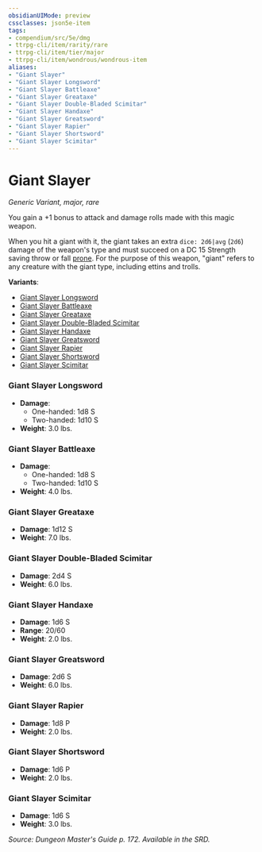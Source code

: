 ```yaml
---
obsidianUIMode: preview
cssclasses: json5e-item
tags:
- compendium/src/5e/dmg
- ttrpg-cli/item/rarity/rare
- ttrpg-cli/item/tier/major
- ttrpg-cli/item/wondrous/wondrous-item
aliases: 
- "Giant Slayer"
- "Giant Slayer Longsword"
- "Giant Slayer Battleaxe"
- "Giant Slayer Greataxe"
- "Giant Slayer Double-Bladed Scimitar"
- "Giant Slayer Handaxe"
- "Giant Slayer Greatsword"
- "Giant Slayer Rapier"
- "Giant Slayer Shortsword"
- "Giant Slayer Scimitar"
---
```

# Giant Slayer
*Generic Variant, major, rare*  


You gain a +1 bonus to attack and damage rolls made with this magic weapon.

When you hit a giant with it, the giant takes an extra `dice: 2d6|avg` (`2d6`) damage of the weapon's type and must succeed on a DC 15 Strength saving throw or fall [prone](/compendium/rules/conditions.md#prone). For the purpose of this weapon, "giant" refers to any creature with the giant type, including ettins and trolls.

**Variants**:
- [Giant Slayer Longsword](#Giant%20Slayer%20Longsword)
- [Giant Slayer Battleaxe](#Giant%20Slayer%20Battleaxe)
- [Giant Slayer Greataxe](#Giant%20Slayer%20Greataxe)
- [Giant Slayer Double-Bladed Scimitar](#Giant%20Slayer%20Double-Bladed%20Scimitar)
- [Giant Slayer Handaxe](#Giant%20Slayer%20Handaxe)
- [Giant Slayer Greatsword](#Giant%20Slayer%20Greatsword)
- [Giant Slayer Rapier](#Giant%20Slayer%20Rapier)
- [Giant Slayer Shortsword](#Giant%20Slayer%20Shortsword)
- [Giant Slayer Scimitar](#Giant%20Slayer%20Scimitar)

### Giant Slayer Longsword

- **Damage**:
  - One-handed: 1d8 S
  - Two-handed: 1d10 S
- **Weight**: 3.0 lbs.

### Giant Slayer Battleaxe

- **Damage**:
  - One-handed: 1d8 S
  - Two-handed: 1d10 S
- **Weight**: 4.0 lbs.

### Giant Slayer Greataxe

- **Damage**: 1d12 S
- **Weight**: 7.0 lbs.

### Giant Slayer Double-Bladed Scimitar

- **Damage**: 2d4 S
- **Weight**: 6.0 lbs.

### Giant Slayer Handaxe

- **Damage**: 1d6 S
- **Range**: 20/60
- **Weight**: 2.0 lbs.

### Giant Slayer Greatsword

- **Damage**: 2d6 S
- **Weight**: 6.0 lbs.

### Giant Slayer Rapier

- **Damage**: 1d8 P
- **Weight**: 2.0 lbs.

### Giant Slayer Shortsword

- **Damage**: 1d6 P
- **Weight**: 2.0 lbs.

### Giant Slayer Scimitar

- **Damage**: 1d6 S
- **Weight**: 3.0 lbs.


*Source: Dungeon Master's Guide p. 172. Available in the SRD.*